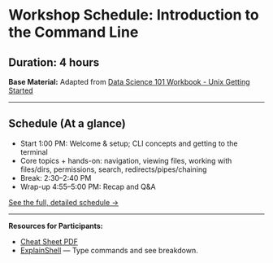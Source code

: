 # Workshop Schedule: Introduction to the Command Line

## Duration: 4 hours

**Base Material:** Adapted from [Data Science 101 Workbook - Unix Getting Started](https://datascience.101workbook.org/03-command-line/02e-tutorial-unix-getting-started/#gsc.tab=0)

---

## Schedule (At a glance)

- Start 1:00 PM: Welcome & setup; CLI concepts and getting to the terminal
- Core topics + hands-on: navigation, viewing files, working with files/dirs, permissions, search, redirects/pipes/chaining
- Break: 2:30–2:40 PM
- Wrap-up 4:55–5:00 PM: Recap and Q&A

[See the full, detailed schedule →](docs/schedule.md)

---

**Resources for Participants:**

* [Cheat Sheet PDF](https://cheatography.com/davechild/cheat-sheets/linux-command-line/pdf/)
* [ExplainShell](https://explainshell.com/) — Type commands and see breakdown.